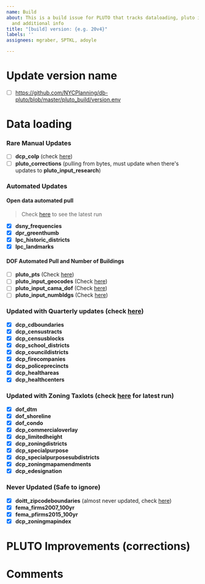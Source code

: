 ```yaml
---
name: Build
about: This is a build issue for PLUTO that tracks dataloading, pluto improvements
  and additional info
title: "[build] version: {e.g. 20v4}"
labels: ''
assignees: mgraber, SPTKL, adoyle

---
```

# Update version name
- [ ] https://github.com/NYCPlanning/db-pluto/blob/master/pluto_build/version.env

# Data loading
### Rare Manual Updates
- [ ] **dcp_colp** (check [here](https://www1.nyc.gov/site/planning/data-maps/open-data/dwn-colp.page))
- [ ] **pluto_corrections** (pulling from bytes, must update when there's updates to **pluto_input_research**)

### Automated Updates
#### Open data automated pull
> Check [here](https://github.com/NYCPlanning/db-data-library/actions/workflows/open-data.yml) to see the latest run 
- [x] **dsny_frequencies**
- [x] **dpr_greenthumb**
- [x] **lpc_historic_districts** 
- [x] **lpc_landmarks** 

#### DOF Automated Pull and Number of Buildings 
- [ ] **pluto_pts** (Check [here](https://github.com/NYCPlanning/db-pluto/actions/workflows/input_pts.yml))
- [ ] **pluto_input_geocodes** (Check [here](https://github.com/NYCPlanning/db-pluto/actions/workflows/input_pts.yml))
- [ ] **pluto_input_cama_dof** (Check [here](https://github.com/NYCPlanning/db-pluto/actions/workflows/input_cama.yml))
- [ ] **pluto_input_numbldgs** (Check [here](https://github.com/NYCPlanning/db-pluto/actions/workflows/input_numbldgs.yml))

### Updated with Quarterly updates (check [here](https://github.com/NYCPlanning/db-data-library/actions/workflows/quaterly-updates.yml))
- [x] **dcp_cdboundaries** 
- [x] **dcp_censustracts** 
- [x] **dcp_censusblocks** 
- [x] **dcp_school_districts**  
- [x] **dcp_councildistricts**  
- [x] **dcp_firecompanies**  
- [x] **dcp_policeprecincts**
- [x] **dcp_healthareas**  
- [x] **dcp_healthcenters**

### Updated with Zoning Taxlots (check [here](https://github.com/NYCPlanning/db-zoningtaxlots/actions/workflows/dataloading.yml) for latest run)
- [x] **dof_dtm** 
- [x] **dof_shoreline** 
- [x] **dof_condo** 
- [x] **dcp_commercialoverlay** 
- [x] **dcp_limitedheight** 
- [x] **dcp_zoningdistricts** 
- [x] **dcp_specialpurpose** 
- [x] **dcp_specialpurposesubdistricts** 
- [x] **dcp_zoningmapamendments**
- [x] **dcp_edesignation**

### Never Updated (Safe to ignore)
- [x] **doitt_zipcodeboundaries** (almost never updated, check [here](https://data.cityofnewyork.us/Business/Zip-Code-Boundaries/i8iw-xf4u))
- [x] **fema_firms2007_100yr**
- [x] **fema_pfirms2015_100yr**
- [x] **dcp_zoningmapindex**

# PLUTO Improvements (corrections)

# Comments
